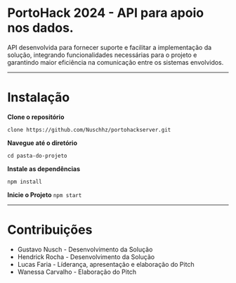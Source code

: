 # PortoHack 2024 - API para apoio nos dados.
API desenvolvida para fornecer suporte e facilitar a implementação da solução,
integrando funcionalidades necessárias para o projeto e garantindo maior eficiência na comunicação entre os sistemas envolvidos.

-----------------------------------------------------------------------
# Instalação

**Clone o repositório**

`clone https://github.com/Nuschhz/portohackserver.git`

**Navegue até o diretório**

`cd pasta-do-projeto`

**Instale as dependências**

`npm install`

**Inicie o Projeto**
`npm start`

-----------------------------------------------------------------------
# Contribuições
- Gustavo Nusch - Desenvolvimento da Solução
- Hendrick Rocha - Desenvolvimento da Solução
- Lucas Faria - Líderança, apresentação e elaboração do Pitch
- Wanessa Carvalho - Elaboração do Pitch
